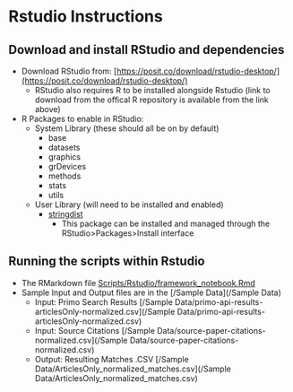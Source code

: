 # Rstudio Instructions


## Download and install RStudio and dependencies

- Download RStudio from: [https://posit.co/download/rstudio-desktop/](https://posit.co/download/rstudio-desktop/)
    - RStudio also requires R to be installed alongside Rstudio (link to download from the offical R repository is available from the link above)
- R Packages to enable in RStudio:
    - System Library (these should all be on by default)
        - base
        - datasets
        - graphics
        - grDevices
        - methods
        - stats
        - utils
    - User Library (will need to be installed and enabled)
        - [stringdist](https://cran.r-project.org/web/packages/stringdist/index.html)
            - This package can be installed and managed through the RStudio>Packages>Install interface





## Running the scripts within Rstudio
- The RMarkdown file [Scripts/Rstudio/framework_notebook.Rmd](/Scripts/Rstudio/framework_notebook.Rmd)
- Sample Input and Output files are in the [/Sample Data](/Sample Data)
  - Input:  Primo Search Results [/Sample Data/primo-api-results-articlesOnly-normalized.csv](/Sample Data/primo-api-results-articlesOnly-normalized.csv)
  - Input:  Source Citations [/Sample Data/source-paper-citations-normalized.csv](/Sample Data/source-paper-citations-normalized.csv)
  - Output: Resulting Matches .CSV [/Sample Data/ArticlesOnly_normalized_matches.csv](/Sample Data/ArticlesOnly_normalized_matches.csv)
  


